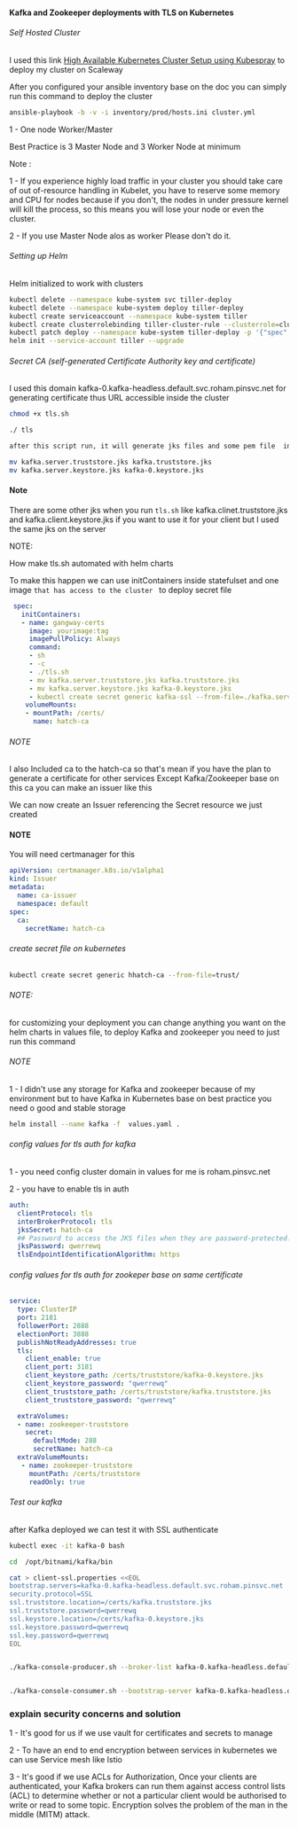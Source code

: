 #### Kafka and Zookeeper deployments with TLS on Kubernetes 

###### Self Hosted Cluster

I used this link [High Available Kubernetes Cluster Setup using Kubespray](https://schoolofdevops.github.io/ultimate-kubernetes-bootcamp/cluster_setup_kubespray/) to deploy my cluster on Scaleway 

After you configured your ansible inventory base on the doc you can simply run this command to deploy the cluster 

```bash
ansible-playbook -b -v -i inventory/prod/hosts.ini cluster.yml
```

1 - One node Worker/Master

Best Practice is 3 Master Node and 3 Worker Node at minimum

Note :

1 - If you experience highly load traffic in your cluster you should take care of out of-resource handling in Kubelet, you have to reserve some memory and CPU for nodes because if you don't, the nodes in under pressure kernel will kill the process, so this means you will lose your node or even the cluster.

2 - If you use Master Node alos as worker Please don't do it.

###### Setting up Helm


Helm initialized to work with clusters

```bash
kubectl delete --namespace kube-system svc tiller-deploy
kubectl delete --namespace kube-system deploy tiller-deploy
kubectl create serviceaccount --namespace kube-system tiller
kubectl create clusterrolebinding tiller-cluster-rule --clusterrole=cluster-admin --serviceaccount=kube-system:tiller
kubectl patch deploy --namespace kube-system tiller-deploy -p '{"spec":{"template":{"spec":{"serviceAccount":"tiller"}}}}'
helm init --service-account tiller --upgrade

```

###### Secret CA (self-generated Certificate Authority key and certificate)

I used this domain kafka-0.kafka-headless.default.svc.roham.pinsvc.net for generating certificate thus URL accessible inside the cluster 

```bash
chmod +x tls.sh 

./ tls

after this script run, it will generate jks files and some pem file  in SSL folder that application can use for authenticating to Kafka I also generated Kafka clients jks for sure 

mv kafka.server.truststore.jks kafka.truststore.jks
mv kafka.server.keystore.jks kafka-0.keystore.jks

```
#### Note 
There are some other jks when you run ```tls.sh``` like kafka.clinet.truststore.jks and kafka.client.keystore.jks if you want to use it for your client but I used the same jks on the server 

NOTE: 

How make tls.sh automated with helm charts 

To make this happen we can use initContainers inside statefulset and one image ```that has access to the cluster ``` to deploy secret file 

```yaml
 spec:
   initContainers:
   - name: gangway-certs
     image: yourimage:tag
     imagePullPolicy: Always
     command:
     - sh
     - -c
     - ./tls.sh
     - mv kafka.server.truststore.jks kafka.truststore.jks
     - mv kafka.server.keystore.jks kafka-0.keystore.jks
     - kubectl create secret generic kafka-ssl --from-file=./kafka.server.truststore.jks --from-file=./kafka.server.keystore.jks --from-file=./ca-cert --from-file=ca-key
    volumeMounts:
    - mountPath: /certs/
      name: hatch-ca
```

###### NOTE 
I also Included ca to the hatch-ca so that's mean if you have the plan to generate a certificate for other services Except Kafka/Zookeeper base on this ca you can make an issuer like this

We can now create an Issuer referencing the Secret resource we just created 


#### NOTE 
You will need certmanager for this 


```yaml
apiVersion: certmanager.k8s.io/v1alpha1
kind: Issuer
metadata:
  name: ca-issuer
  namespace: default
spec:
  ca:
    secretName: hatch-ca  
```    


###### create secret file on kubernetes 

```bash
kubectl create secret generic hhatch-ca --from-file=trust/
```

###### NOTE: 

for customizing your deployment you can change anything you want on the helm charts in values file, to deploy Kafka and zookeeper you need to just run this command 


######  NOTE 

  1 - I didn't use any storage for Kafka and zookeeper because of my environment but to have Kafka in Kubernetes base on best practice  you need o good and stable storage 

```bash
helm install --name kafka -f  values.yaml .
```

###### config values for tls auth for kafka 


1 - you need config cluster domain in values for me is roham.pinsvc.net

2 - you have to enable tls in auth 

```yaml
auth:
  clientProtocol: tls
  interBrokerProtocol: tls
  jksSecret: hatch-ca
  ## Password to access the JKS files when they are password-protected.
  jksPassword: qwerrewq 
  tlsEndpointIdentificationAlgorithm: https
```
###### config values for tls auth for zookeper base on same certificate 

```yaml
service:
  type: ClusterIP
  port: 2181
  followerPort: 2888
  electionPort: 3888
  publishNotReadyAddresses: true
  tls:
    client_enable: true
    client_port: 3181
    client_keystore_path: /certs/truststore/kafka-0.keystore.jks
    client_keystore_password: "qwerrewq"
    client_truststore_path: /certs/truststore/kafka.truststore.jks
    client_truststore_password: "qwerrewq"

  extraVolumes:
  - name: zookeeper-truststore
    secret:
      defaultMode: 288
      secretName: hatch-ca
  extraVolumeMounts:
   - name: zookeeper-truststore
     mountPath: /certs/truststore
     readOnly: true
```

###### Test our kafka 

after Kafka deployed we can test it with SSL authenticate 


```bash
kubectl exec -it kafka-0 bash 

cd  /opt/bitnami/kafka/bin

cat > client-ssl.properties <<EOL   
bootstrap.servers=kafka-0.kafka-headless.default.svc.roham.pinsvc.net
security.protocol=SSL
ssl.truststore.location=/certs/kafka.truststore.jks
ssl.truststore.password=qwerrewq
ssl.keystore.location=/certs/kafka-0.keystore.jks
ssl.keystore.password=qwerrewq
ssl.key.password=qwerrewq
EOL


./kafka-console-producer.sh --broker-list kafka-0.kafka-headless.default.svc.roham.pinsvc.net:9093 --topic test --producer.config client-ssl.properties 


./kafka-console-consumer.sh --bootstrap-server kafka-0.kafka-headless.default.svc.roham.pinsvc.net:9093 --topic test --from-beginning --consumer.config client-ssl.properties

```


### explain security concerns and solution

1 - It's good for us if we use vault for certificates and secrets to manage 

2 - To have an end to end encryption between services in kubernetes we can use Service mesh like Istio 

3 - It's good if we use ACLs for Authorization, Once your clients are authenticated, your Kafka brokers can run them against access control lists (ACL) to determine whether or not a particular client would be authorised to write or read to some topic. Encryption solves the problem of the man in the middle (MITM) attack.

